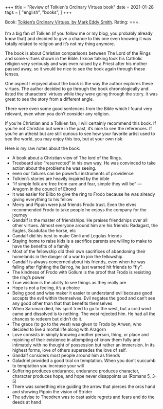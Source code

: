 +++
title = "Review of Tolkien's Ordinary Virtues book"
date = 2021-01-28
tags = [
    "english",
    "books",
]
+++

Book: [Tolkien’s Ordinary Virtues, by Mark Eddy Smith](https://www.goodreads.com/review/show/3745484650). Rating: ⭐️⭐️⭐️.

I’m a big fan of Tolkien (if you follow me or my blog, you probably already know that) and decided to give a chance to this one even knowing it was totally related to religion and it’s not my thing anymore.

The book is about Christian comparisons between The Lord of the Rings and some virtues shown in the Bible. I know talking took his Catholic religion very seriously and was even raised by a Priest after his mother passed away, so it would be nice to see the book again through these lenses.

One aspect I enjoyed about the book is the way the author explores these virtues. The author decided to go through the book chronologically and listed the characters' virtues while they were going through the story. It was great to see the story from a different angle.

There were even some good sentences from the Bible which I found very relevant, even when you don’t consider any religion.

If you’re Christian and a Tolkien fan, I will certainly recommend this book. If you’re not Christian but were in the past, it’s nice to see the references. If you’re an atheist but are still curious to see how your favorite artist used to see the world, you may enjoy this too, but at your own risk.

Here is my raw notes about the book:

- A book about a Christian view of The lord of the Rings.
- Treebeard also “resurrected” in his own way. He was convinced to take action about the problems he was seeing.
- even our failures can be powerful instruments of providence
- Tolkien’s stories are heavily inspired by the bible
- “If simple folk are free from care and fear, simple they will be” — Aragorn in the council of Elrond
- It was easier for Bilbo to give the ring to Frodo because he was already giving everything to his fellow
- Merry and Pippin were just friends Frodo trust. Even the elves recommended Frodo to take people he enjoys the company for the journey
- Gandalf is the master of friendships. He praises friendships over all other virtues. Almost everyone around him are his friends: Radagast, the Eagles, Scadufax the  horse, etc
- Gandalf did his best to make Gimli and Legolas friends
- Staying home to raise kids is a sacrifice parents are willing to make to have the benefits of a family
- Most of the fellowship did their own sacrifices of abandoning their homelands in the danger of a war to join the fellowship.
- Gandalf is always concerned about his friends, even when he was falling after fighting the Balrog, he just warned hit friends to “fly”.
- The kindness of Frodo with Gollum is the proof that Frodo is resisting the ring’s power
- True wisdom is the ability to see things as they really are
- Hope is not a feeling, it’s a choice
- Being good and wise maker it easier to understand evil because good accepts the evil within themselves. Evil negates the good and can’t see any good other than that that benefits themselves
- When Saruman died, his spirit tried to go to the west, but a cold wind came and dissolved is to nothing. The west rejected him. He had all the chances to redeem but didn’t do it.
- The grace (to go to the west) was given to Frodo by Arwen, who decided to live a mortal life along with Aragorn
- Love consists in simply knowing another person, thing, or place and rejoining of their existence in attempting of know them fully and intimately with no thought of possession but rather an immersion. In its highest forms, love of others supersedes the love of self.
- Gandalf considers most people around him as friends
- Galadriel provided a good trial on temptation. When you don’t succumb to temptation you increase your will
- Suffering produces endurance, endurance produces character, character produces hope, and hope never disappoints us (Romans 5, 3-5)
- There was something else guiding the arrow that pierces the orcs hand and showing Pippin the vision of Strider
- The advise to Theodren was to cast aside regrets and fears and do the deeds at hand
